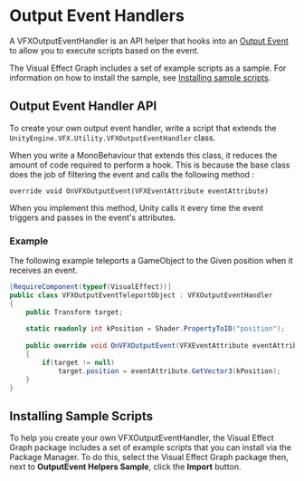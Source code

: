 # Output Event Handlers

A VFXOutputEventHandler is an API helper that hooks into an [Output Event](Contexts.md#output-events) to allow you to execute scripts based on the event.

The Visual Effect Graph includes a set of example scripts as a sample. For information on how to install the sample, see [Installing sample scripts](#installing-sample-scripts).

## Output Event Handler API

To create your own output event handler, write a script that extends the `UnityEngine.VFX.Utility.VFXOutputEventHandler` class.

When you write a MonoBehaviour that extends this class, it reduces the  amount of code required to perform a hook. This is because the base  class does the job of filtering the event and calls the following method :

`override void OnVFXOutputEvent(VFXEventAttribute eventAttribute)`

When you implement this method, Unity calls it every time the event triggers and passes in the event's attributes.

### Example

The following example teleports a GameObject to the Given position when it receives an event.

```c#
[RequireComponent(typeof(VisualEffect))]
public class VFXOutputEventTeleportObject : VFXOutputEventHandler
{
    public Transform target;
    
    static readonly int kPosition = Shader.PropertyToID("position");
    
    public override void OnVFXOutputEvent(VFXEventAttribute eventAttribute)
    {
        if(target != null)
            target.position = eventAttribute.GetVector3(kPosition);
    }
}
```

## Installing Sample Scripts

To help you create your own VFXOutputEventHandler, the Visual Effect  Graph package includes a set of example scripts that you can install via the Package Manager. To do this, select the Visual Effect Graph package then, next to **OutputEvent Helpers Sample**, click the **Import** button.